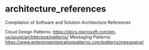 # architecture_references
Compilation of Software and Solution Architecture References

Cloud Design Patterns: https://docs.microsoft.com/en-us/azure/architecture/patterns/
Messaging Patterns: https://www.enterpriseintegrationpatterns.com/patterns/messaging/
